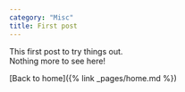 ```yaml
---
category: "Misc"
title: First post
---
```



This first post to try things out.  
Nothing more to see here!

[Back to home]({% link _pages/home.md %})
